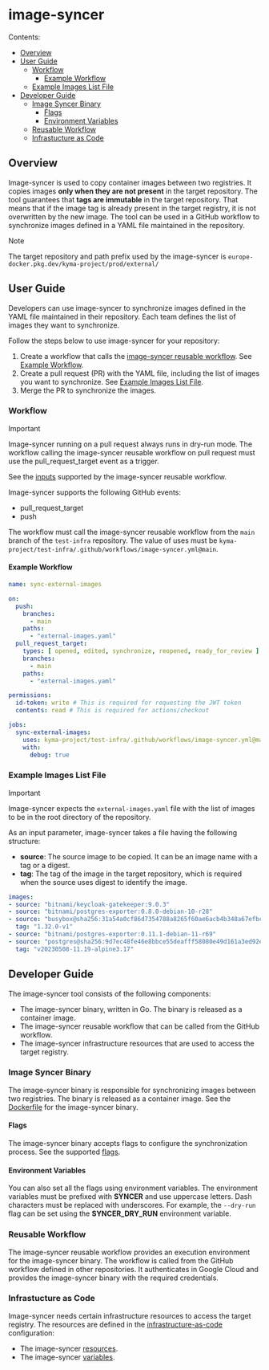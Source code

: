 # image-syncer

Contents:

- [Overview](#overview)
- [User Guide](#user-guide)
    - [Workflow](#workflow)
        - [Example Workflow](#example-workflow)
    - [Example Images List File](#example-images-list-file)
- [Developer Guide](#developer-guide)
    - [Image Syncer Binary](#image-syncer-binary)
        - [Flags](#flags)
        - [Environment Variables](#environment-variables)
    - [Reusable Workflow](#reusable-workflow)
    - [Infrastucture as Code](#infrastucture-as-code)

## Overview

Image-syncer is used to copy container images between two registries.
It copies images **only when they are not present** in the target repository.
The tool guarantees that **tags are immutable** in the target repository.
That means that if the image tag is already present in the target registry, it is not overwritten by the new image.
The tool can be used in a GitHub workflow to synchronize images defined in a YAML file maintained in the repository.

> [!NOTE]
> The target repository and path prefix used by the image-syncer is `europe-docker.pkg.dev/kyma-project/prod/external/`

## User Guide

Developers can use image-syncer to synchronize images defined in the YAML file maintained in their repository.
Each team defines the list of images they want to synchronize.

Follow the steps below to use image-syncer for your repository:

1. Create a workflow that calls
   the [image-syncer reusable workflow](https://github.com/kyma-project/test-infra/blob/main/.github/workflows/image-syncer.yml).
   See [Example Workflow](#example-workflow).
2. Create a pull request (PR) with the YAML file, including the list of images you want to synchronize.
   See [Example Images List File](#example-images-list-file).
3. Merge the PR to synchronize the images.

### Workflow

> [!IMPORTANT]
> Image-syncer running on a pull request always runs in dry-run mode.
> The workflow calling the image-syncer reusable workflow on pull request must use the pull_request_target event as a trigger.

See the [inputs](https://github.com/kyma-project/test-infra/blob/4df11c5384a5c7ac3ce76b726e17dee6aba07f79/.github/workflows/image-syncer.yml#L5) 
supported by the image-syncer reusable workflow.

Image-syncer supports the following GitHub events:

- pull_request_target
- push

The workflow must call the image-syncer reusable workflow from the `main` branch of the `test-infra` repository.
The value of uses must be `kyma-project/test-infra/.github/workflows/image-syncer.yml@main`.

#### Example Workflow

```yaml
name: sync-external-images

on:
  push:
    branches:
      - main
    paths:
      - "external-images.yaml"
  pull_request_target:
    types: [ opened, edited, synchronize, reopened, ready_for_review ]
    branches:
      - main
    paths:
      - "external-images.yaml"

permissions:
  id-token: write # This is required for requesting the JWT token
  contents: read # This is required for actions/checkout

jobs:
  sync-external-images:
    uses: kyma-project/test-infra/.github/workflows/image-syncer.yml@main
    with:
      debug: true
```

### Example Images List File

> [!IMPORTANT]
> Image-syncer expects the `external-images.yaml` file with the list of images to be in the root directory of the repository.

As an input parameter, image-syncer takes a file having the following structure:

- **source**: The source image to be copied. It can be an image name with a tag or a digest.
- **tag**: The tag of the image in the target repository, which is required when the source uses digest to identify the image.

```yaml
images:
- source: "bitnami/keycloak-gatekeeper:9.0.3"
- source: "bitnami/postgres-exporter:0.8.0-debian-10-r28"
- source: "busybox@sha256:31a54a0cf86d7354788a8265f60ae6acb4b348a67efbcf7c1007dd3cf7af05ab"
  tag: "1.32.0-v1"
- source: "bitnami/postgres-exporter:0.11.1-debian-11-r69"
- source: "postgres@sha256:9d7ec48fe46e8bbce55deafff58080e49d161a3ed92e67f645014bb50dc599fd"
  tag: "v20230508-11.19-alpine3.17"
```

## Developer Guide

The image-syncer tool consists of the following components:

- The image-syncer binary, written in Go. The binary is released as a container image.
- The image-syncer reusable workflow that can be called from the GitHub workflow.
- The image-syncer infrastructure resources that are used to access the target registry.

### Image Syncer Binary

The image-syncer binary is responsible for synchronizing images between two registries.
The binary is released as a container image.
See the [Dockerfile](https://github.com/kyma-project/test-infra/blob/main/cmd/image-syncer/Dockerfile) for the image-syncer binary.

#### Flags

The image-syncer binary accepts flags to configure the synchronization process.
See the supported [flags](https://github.com/kyma-project/test-infra/blob/1df13d56ad523ce434e33284bb7e392ff897cd1b/cmd/image-syncer/main.go#L274-L282).

#### Environment Variables

You can also set all the flags using environment variables.
The environment variables must be prefixed with **SYNCER** and use uppercase letters.
Dash characters must be replaced with underscores.
For example, the `--dry-run` flag can be set using the **SYNCER_DRY_RUN** environment variable.

### Reusable Workflow

The image-syncer reusable workflow provides an execution environment for the image-syncer binary.
The workflow is called from the GitHub workflow defined in other repositories.
It authenticates in Google Cloud and provides the image-syncer binary with the required credentials.

### Infrastucture as Code

Image-syncer needs certain infrastructure resources to access the target registry.
The resources are defined in
the [infrastructure-as-code](https://github.com/kyma-project/test-infra/tree/main/configs/terraform/environments/prod) configuration:

- The image-syncer [resources](https://github.com/kyma-project/test-infra/blob/main/configs/terraform/environments/prod/image-syncer.tf).
- The
  image-syncer [variables](https://github.com/kyma-project/test-infra/blob/main/configs/terraform/environments/prod/image-syncer-variables.tf).